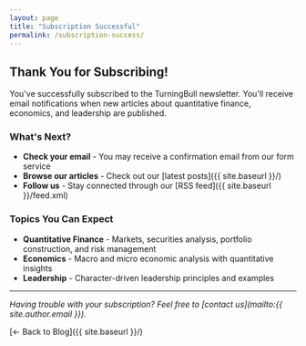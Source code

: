 ```yaml
---
layout: page
title: "Subscription Successful"
permalink: /subscription-success/
---
```


## Thank You for Subscribing!

You've successfully subscribed to the TurningBull newsletter. You'll receive email notifications when new articles about quantitative finance, economics, and leadership are published.

### What's Next?

- **Check your email** - You may receive a confirmation email from our form service
- **Browse our articles** - Check out our [latest posts]({{ site.baseurl }}/) 
- **Follow us** - Stay connected through our [RSS feed]({{ site.baseurl }}/feed.xml)

### Topics You Can Expect

- **Quantitative Finance** - Markets, securities analysis, portfolio construction, and risk management
- **Economics** - Macro and micro economic analysis with quantitative insights  
- **Leadership** - Character-driven leadership principles and examples

---

*Having trouble with your subscription? Feel free to [contact us](mailto:{{ site.author.email }}).*

[← Back to Blog]({{ site.baseurl }}/)